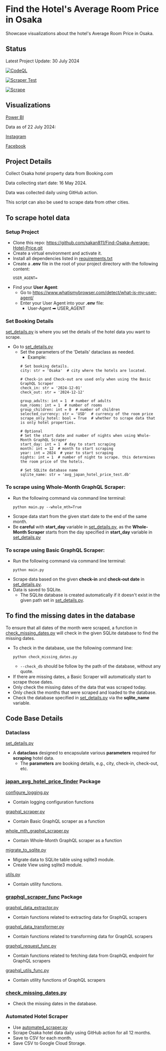 # Find the Hotel's Average Room Price in Osaka 

Showcase visualizations about the hotel's Average Room Price in Osaka.

## Status
Latest Project Update: 30 July 2024

[![CodeQL](https://github.com/sakan811/Find-Osaka-Average-Hotel-Price/actions/workflows/codeql.yml/badge.svg)](https://github.com/sakan811/Find-Osaka-Average-Hotel-Price/actions/workflows/codeql.yml)    

[![Scraper Test](https://github.com/sakan811/Find-Osaka-Average-Hotel-Price/actions/workflows/scraper-test.yml/badge.svg)](https://github.com/sakan811/Find-Osaka-Average-Hotel-Price/actions/workflows/scraper-test.yml)  

[![Scrape](https://github.com/sakan811/Find-Osaka-Average-Hotel-Price/actions/workflows/scrape.yml/badge.svg)](https://github.com/sakan811/Find-Osaka-Average-Hotel-Price/actions/workflows/scrape.yml)

## Visualizations
[Power BI](https://app.powerbi.com/view?r=eyJrIjoiOGFiNzQ1Y2UtZTVlOS00MzkyLTlmN2EtMDY2YWVlNzFiNTIyIiwidCI6ImZlMzViMTA3LTdjMmYtNGNjMy1hZDYzLTA2NTY0MzcyMDg3OCIsImMiOjEwfQ%3D%3D)  

Data as of 22 July 2024:

[Instagram](https://www.instagram.com/p/C9uvDanPaTQ/?utm_source=ig_web_copy_link&igsh=MzRlODBiNWFlZA==)  

[Facebook](https://www.facebook.com/permalink.php?story_fbid=pfbid07vR488Jh2SZVAZTC51FfYUNVUabxq7Yu3aQzVRVeFqwfQeZUmy5z1NFHTCjV7uc6l&id=61553626169836)

## Project Details
Collect Osaka hotel property data from Booking.com

Data collecting start date: 16 May 2024.

Data was collected daily using GitHub action.

This script can also be used to scrape data from other cities.

## To scrape hotel data
### Setup Project
- Clone this repo: https://github.com/sakan811/Find-Osaka-Average-Hotel-Price.git
- Create a virtual environment and activate it.
- Install all dependencies listed in [requirements.txt](requirements.txt)
- Create a **.env** file in the root of your project directory with the following content:
  ```
  USER_AGENT=
  ```
- Find your **User Agent**:
  - Go to https://www.whatismybrowser.com/detect/what-is-my-user-agent/
  - Enter your User Agent into your **.env** file:
    - User-Agent ➡ USER_AGENT

### Set Booking Details
[set_details.py](set_details.py) is where you set the details of the hotel data you want to scrape.
- Go to [set_details.py](set_details.py)
  - Set the parameters of the 'Details' dataclass as needed.
    - Example:
    ```
    # Set booking details.
    city: str = 'Osaka'  # city where the hotels are located.
  
    # Check-in and Check-out are used only when using the Basic GraphQL Scraper
    check_in: str = '2024-12-01'
    check_out: str = '2024-12-12'
  
    group_adults: int = 1  # number of adults
    num_rooms: int = 1  # number of rooms
    group_children: int = 0  # number of children
    selected_currency: str = 'USD'  # currency of the room price
    scrape_only_hotel: bool = True  # whether to scrape data that is only hotel properties.

    # Optional
    # Set the start date and number of nights when using Whole-Month GraphQL Scraper
    start_day: int = 1  # day to start scraping
    month: int = 12  # month to start scraping
    year: int = 2024  # year to start scraping
    nights: int = 1  # number of night to scrape. this determines the room price of the hotels.
   
    # Set SQLite database name
    sqlite_name: str = 'avg_japan_hotel_price_test.db'
    ```
### To scrape using Whole-Month GraphQL Scraper:
- Run the following command via command line terminal:
  ```  
  python main.py --whole_mth=True
  ```
- Scrape data start from the given start date to the end of the same month.
- Be **careful** with **start_day** variable in [set_details.py](set_details.py), 
as the **Whole-Month Scraper** starts from the day specified in **start_day** variable 
in [set_details.py](set_details.py) 

### To scrape using Basic GraphQL Scraper:
- Run the following command via command line terminal:
  ```  
  python main.py 
  ```
- Scrape data based on the given **check-in** and **check-out date** in [set_details.py](set_details.py).
- Data is saved to SQLite.
  - The SQLite database is created automatically if it doesn't exist in the given path set in [set_details.py](set_details.py).

## To find the missing dates in the database
To ensure that all dates of the month were scraped, a function in
[check_missing_dates.py](check_missing_dates.py) will check in the given SQLite database to find the missing dates.
- To check in the database, use the following command line:
  ```  
  python check_missing_dates.py 
  ``` 
  - ```--check_db``` should be follow by the path of the database, without any quote.
- If there are missing dates, a Basic Scraper will automatically start to scrape those dates.
- Only check the missing dates of the data that was scraped today.
- Only check the months that were scraped and loaded to the database.
- Check the database specified in [set_details.py](set_details.py) via the **sqlite_name** variable.

## Code Base Details 

### Dataclass
[set_details.py](set_details.py)
- A **dataclass** designed to encapsulate various **parameters** required for **scraping** hotel data.
  - The **parameters** are booking details, e.g., city, check-in, check-out, etc.
  
### [japan_avg_hotel_price_finder](japan_avg_hotel_price_finder) Package
[configure_logging.py](japan_avg_hotel_price_finder%2Fconfigure_logging.py)
- Contain logging configuration functions

[graphql_scraper.py](japan_avg_hotel_price_finder%2Fgraphql_scraper.py)
- Contain Basic GraphQL scraper as a function

[whole_mth_graphql_scraper.py](japan_avg_hotel_price_finder%2Fwhole_mth_graphql_scraper.py)
- Contain Whole-Month GraphQL scraper as a function

[migrate_to_sqlite.py](japan_avg_hotel_price_finder%2Fmigrate_to_sqlite.py)
- Migrate data to SQLite table using sqlite3 module.
- Create View using sqlite3 module.

[utils.py](japan_avg_hotel_price_finder%2Futils.py)
- Contain utility functions.

### [graphql_scraper_func](japan_avg_hotel_price_finder%2Fgraphql_scraper_func) Package
[graphql_data_extractor.py](japan_avg_hotel_price_finder%2Fgraphql_scraper_func%2Fgraphql_data_extractor.py)
- Contain functions related to extracting data for GraphQL scrapers

[graphql_data_transformer.py](japan_avg_hotel_price_finder%2Fgraphql_scraper_func%2Fgraphql_data_transformer.py)
- Contain functions related to transforming data for GraphQL scrapers

[graphql_request_func.py](japan_avg_hotel_price_finder%2Fgraphql_scraper_func%2Fgraphql_request_func.py)
- Contain functions related to fetching data from GraphQL endpoint for GraphQL scrapers

[graphql_utils_func.py](japan_avg_hotel_price_finder%2Fgraphql_scraper_func%2Fgraphql_utils_func.py)
- Contain utility functions of GraphQL scrapers

### [check_missing_dates.py](check_missing_dates.py)
- Check the missing dates in the database.

### Automated Hotel Scraper
- Use [automated_scraper.py](automated_scraper.py)
- Scrape Osaka hotel data daily using GitHub action for all 12 months.
- Save to CSV for each month.
- Save CSV to Google Cloud Storage.
